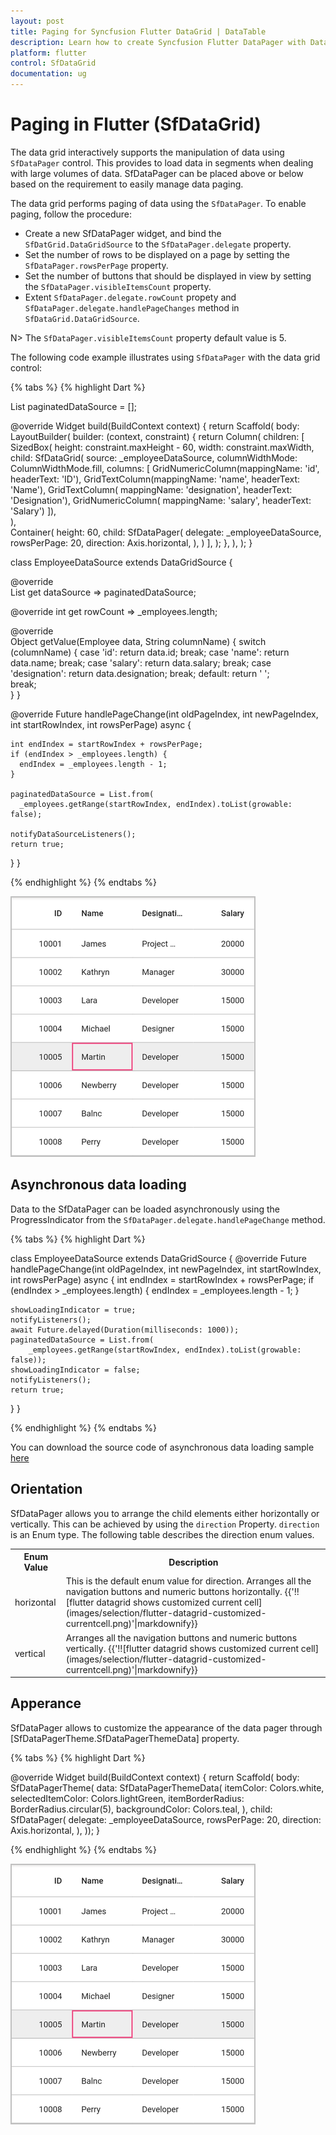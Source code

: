 ```yaml
---
layout: post
title: Paging for Syncfusion Flutter DataGrid | DataTable
description: Learn how to create Syncfusion Flutter DataPager with DataGrid and customize the apperance of the DataPager.
platform: flutter
control: SfDataGrid
documentation: ug
---
```


# Paging in Flutter (SfDataGrid)

The data grid interactively supports the manipulation of data using `SfDataPager` control. This provides to load data in segments when dealing with large volumes of data. SfDataPager can be placed above or below based on the requirement to easily manage data paging.

The data grid performs paging of data using the `SfDataPager`. To enable paging, follow the procedure:

* Create a new SfDataPager widget, and bind the `SfDatGrid.DataGridSource` to the `SfDataPager.delegate` property.
* Set the number of rows to be displayed on a page by setting the `SfDataPager.rowsPerPage` property.
* Set the number of buttons that should be displayed in view by setting the `SfDataPager.visibleItemsCount` property.
* Extent `SfDataPager.delegate.rowCount` propety and `SfDataPager.delegate.handlePageChanges` method in `SfDataGrid.DataGridSource`.

N> The `SfDataPager.visibleItemsCount` property default value is 5.

The following code example illustrates using `SfDataPager` with the data grid control:

{% tabs %}
{% highlight Dart %}

List<Employee> paginatedDataSource = [];

@override
Widget build(BuildContext context) {
  return Scaffold(
    body: LayoutBuilder(
      builder: (context, constraint) {
        return Column(
          children: [
            SizedBox(
              height: constraint.maxHeight - 60,
              width: constraint.maxWidth,
              child: SfDataGrid(
                  source: _employeeDataSource,
                  columnWidthMode: ColumnWidthMode.fill,
                  columns: <GridColumn>[
                    GridNumericColumn(mappingName: 'id', headerText: 'ID'),
                    GridTextColumn(mappingName: 'name', headerText: 'Name'),
                    GridTextColumn(
                        mappingName: 'designation',
                        headerText: 'Designation'),
                    GridNumericColumn(
                        mappingName: 'salary', headerText: 'Salary')
                  ]),                                                                                   
            ),                                                                                          
            Container(
              height: 60,
              child: SfDataPager(
                delegate: _employeeDataSource,
                rowsPerPage: 20,
                direction: Axis.horizontal,
              ),
            )
          ],
        );
      },
    ),
  );
}

class EmployeeDataSource extends DataGridSource<Employee> {

  @override                                                                    
  List<Employee> get dataSource => paginatedDataSource;

  @override
  int get rowCount => _employees.length;

  @override                                                                    
  Object getValue(Employee data, String columnName) {
    switch (columnName) {
      case 'id':
        return data.id;
        break;
      case 'name':
        return data.name;
        break;
      case 'salary':
        return data.salary;
        break;
      case 'designation':
        return data.designation;
        break;
      default:
        return ' ';                                                            
        break;                                                                 
    }
  }

  @override
  Future<bool> handlePageChange(int oldPageIndex, int newPageIndex,            
      int startRowIndex, int rowsPerPage) async {

    int endIndex = startRowIndex + rowsPerPage;                               
    if (endIndex > _employees.length) {
      endIndex = _employees.length - 1;
    }

    paginatedDataSource = List.from(
      _employees.getRange(startRowIndex, endIndex).toList(growable: false);

    notifyDataSourceListeners();
    return true;
  }
}

{% endhighlight %}
{% endtabs %}

![flutter datagrid shows customized current cell](images/selection/flutter-datagrid-customized-currentcell.png)

## Asynchronous data loading

Data to the SfDataPager can be loaded asynchronously using the ProgressIndicator from the `SfDataPager.delegate.handlePageChange` method.

{% tabs %}
{% highlight Dart %}

class EmployeeDataSource extends DataGridSource<Employee> {
  @override
  Future<bool> handlePageChange(int oldPageIndex, int newPageIndex,
      int startRowIndex, int rowsPerPage) async {
    int endIndex = startRowIndex + rowsPerPage;
    if (endIndex > _employees.length) {
      endIndex = _employees.length - 1;
    }

    showLoadingIndicator = true;
    notifyListeners();
    await Future.delayed(Duration(milliseconds: 1000));
    paginatedDataSource = List.from(
        _employees.getRange(startRowIndex, endIndex).toList(growable: false));
    showLoadingIndicator = false;
    notifyListeners();
    return true;
  }
}

{% endhighlight %}
{% endtabs %}

You can download the source code of asynchronous data loading sample [here](http://www.syncfusion.com/downloads/support/directtrac/general/ze/SfGrid_Sample788022149)

## Orientation

SfDataPager allows you to arrange the child elements either horizontally or vertically. This can be achieved by using the `direction` Property. `direction` is an Enum type. The following table describes the direction enum values.

<table>
<tr>
<th>
Enum Value</th><th>
Description</th></tr>
<tr>
<td>
horizontal</td><td>
This is the default enum value for direction. Arranges all the navigation buttons and numeric buttons horizontally.
{{'!![flutter datagrid shows customized current cell](images/selection/flutter-datagrid-customized-currentcell.png)'|markdownify}}

</td></tr>
<tr>
<td>
vertical</td><td>
Arranges all the navigation buttons and numeric buttons vertically.
{{'!![flutter datagrid shows customized current cell](images/selection/flutter-datagrid-customized-currentcell.png)'|markdownify}}

</td></tr>
</table>


## Apperance

SfDataPager allows to customize the appearance of the data pager through [SfDataPagerTheme.SfDataPagerThemeData] property.

{% tabs %}
{% highlight Dart %}

@override
Widget build(BuildContext context) {
  return Scaffold(
      body: SfDataPagerTheme(
    data: SfDataPagerThemeData(
      itemColor: Colors.white,
      selectedItemColor: Colors.lightGreen,
      itemBorderRadius: BorderRadius.circular(5),
      backgroundColor: Colors.teal,
    ),
    child: SfDataPager(
      delegate: _employeeDataSource,
      rowsPerPage: 20,
      direction: Axis.horizontal,
    ),
  ));
}

{% endhighlight %}
{% endtabs %}

![flutter datagrid shows customized current cell](images/selection/flutter-datagrid-customized-currentcell.png)